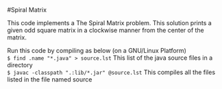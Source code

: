 #Spiral Matrix

This code implements a The Spiral Matrix problem. This solution prints a given odd square matrix in a clockwise manner from the center of the matrix.

Run this code by compiling as below (on a GNU/Linux Platform)  
`$ find .name "*.java" > source.lst` This list of the java source files in a directory  
`$ javac -classpath ".:lib/*.jar" @source.lst` This compiles all the files listed in  the file named source
